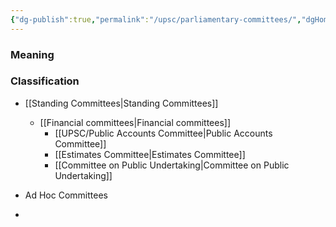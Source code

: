 ```yaml
---
{"dg-publish":true,"permalink":"/upsc/parliamentary-committees/","dgHomeLink":true,"dgPassFrontmatter":false}
---
```



### Meaning 
### Classification
- [[Standing Committees|Standing Committees]]
	- [[Financial committees|Financial committees]]
		- [[UPSC/Public Accounts Committee|Public Accounts Committee]]
		- [[Estimates Committee|Estimates Committee]]
		- [[Committee on Public Undertaking|Committee on Public Undertaking]]
	
- Ad Hoc Committees
- 